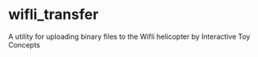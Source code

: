 # wifli_transfer
A utility for uploading binary files to the Wifli helicopter by Interactive Toy Concepts
